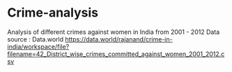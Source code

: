 # Crime-analysis
Analysis of different crimes against women in India from 2001 - 2012
Data source : Data.world
https://data.world/rajanand/crime-in-india/workspace/file?filename=42_District_wise_crimes_committed_against_women_2001_2012.csv
